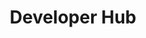 ---
# This topic lives at
# https://digital.gov/topics/developer-hub

slug: "developer-hub"

# Topic Title
title: "Developer Hub"

# description — keep it short and clear
summary: ""


# Weight
weight: 1

# For more information on managing topics,
# see https://github.com/GSA/digitalgov.gov/wiki
---
